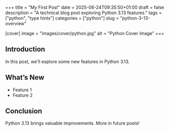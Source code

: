 +++
title = "My First Post"
date = 2025-06-24T09:35:50+01:00
draft = false
description = "A technical blog post exploring Python 3.13 features."
tags = ["python", "type hints"]
categories = ["python"]
slug = "python-3-13-overview"

[cover]
  image = "images/cover/python.jpg"
  alt = "Python Cover Image"
+++

## Introduction

In this post, we'll explore some new features in Python 3.13.

## What’s New

- Feature 1
- Feature 2

## Conclusion

Python 3.13 brings valuable improvements. More in future posts!
